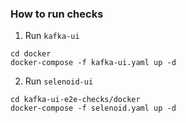 ### How to run checks

1. Run `kafka-ui`
```
cd docker
docker-compose -f kafka-ui.yaml up -d
```
2. Run `selenoid-ui`
```
cd kafka-ui-e2e-checks/docker
docker-compose -f selenoid.yaml up -d
```